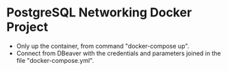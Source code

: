 # PostgreSQL Networking Docker Project

- Only up the container, from command "docker-compose up".
- Connect from DBeaver with the credentials and parameters joined in the file "docker-compose.yml".
